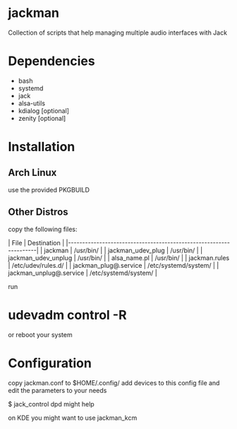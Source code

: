 # jackman
Collection of scripts that help managing multiple audio interfaces with Jack

# Dependencies
- bash
- systemd
- jack
- alsa-utils
- kdialog [optional]
- zenity [optional]

# Installation

## Arch Linux 
use the provided PKGBUILD

## Other Distros

copy the following files:

|  File                    | Destination                            |
|-------------------------------------------------------------------|
| jackman                  | /usr/bin/                              |
| jackman_udev_plug        | /usr/bin/                              |
| jackman_udev_unplug      | /usr/bin/                              |
| alsa_name.pl             | /usr/bin/                              |
| jackman.rules            | /etc/udev/rules.d/                     |
| jackman_plug@.service    | /etc/systemd/system/                   |
| jackman_unplug@.service  | /etc/systemd/system/                   |

run 
# udevadm control -R
or reboot your system

# Configuration
copy jackman.conf to $HOME/.config/
add devices to this config file and edit the parameters to your needs

$ jack_control dpd <parameter> might help

on KDE you might want to use jackman_kcm 
